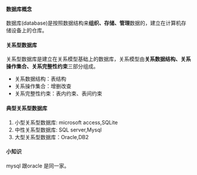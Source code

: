 #### 数据库概念
数据库(database)是按照数据结构来**组织、存储、管理**数据的，建立在计算机存储设备上的仓库。
#### 关系型数据库
关系型数据库是建立在关系模型基础上的数据库，关系模型由**关系数据结构、关系操作集合、关系完整性约束**三部分组成。
- 关系数据结构：表结构
- 关系操作集合：增删改查
- 关系完整性约束：表内约束、表间约束

#### 典型关系型数据库
1. 小型关系型数据库: microsoft access,SQLite
2. 中性关系型数据库: SQL server,Mysql
3. 大型关系型数据库：Oracle,DB2

#### 小知识
mysql 跟oracle 是同一家。
